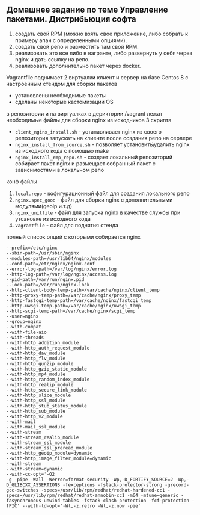 ## **Домашнее задание по теме  Управление пакетами. Дистрибьюция софта**

1. создать свой RPM (можно взять свое приложение, либо собрать к примеру апач с определенными опциями).
1. создать свой репо и разместить там свой RPM.
1. реализовать это все либо в вагранте, либо развернуть у себя через nginx и дать ссылку на репо.
1. реализовать дополнительно пакет через docker.

Vagrantfile поднимает 2 виртуалки клиент и сервер на базе Centos 8 с  настроенным стендом для сборки пакетов
* установлены необходимые пакеты
* сделаны некоторые кастомизации OS

в репозитории и на виртуалках в дериктории /vagrant лежат необходимые файлы для сборки nginx из исходников
3 скрипта 
* `client_nginx_install.sh` - устанавливает nginx из своего репозитория запускать на клиенте после создания репо на сервере
* `nginx_install_from_source.sh` - позволяет установить\удалить nginx из исходного кода с помощью make
* `nginx_install_rmp_repo.sh` - создает локальный репозиторий собирает пакет nginx и размещает собранный пакет с зависимостями в локальном репо

конф файлы
1. `local.repo` - кофигурационный файл для создания локального репо
1. `nginx.spec_good` - файл для сборки nginx с дополнительными модулями(geoip и.т.д)
1. `nginx_unitfile` - файл для запуска nginx в качестве службы при утсановке из исходного кода
1. `Vagrantfile` - файл для поднятия стенда

полный список опций с которыми собирается nginx

````
--prefix=/etc/nginx
--sbin-path=/usr/sbin/nginx
--modules-path=/usr/lib64/nginx/modules
--conf-path=/etc/nginx/nginx.conf
--error-log-path=/var/log/nginx/error.log
--http-log-path=/var/log/nginx/access.log
--pid-path=/var/run/nginx.pid
--lock-path=/var/run/nginx.lock
--http-client-body-temp-path=/var/cache/nginx/client_temp
--http-proxy-temp-path=/var/cache/nginx/proxy_temp
--http-fastcgi-temp-path=/var/cache/nginx/fastcgi_temp
--http-uwsgi-temp-path=/var/cache/nginx/uwsgi_temp
--http-scgi-temp-path=/var/cache/nginx/scgi_temp
--user=nginx
--group=nginx
--with-compat
--with-file-aio
--with-threads
--with-http_addition_module
--with-http_auth_request_module
--with-http_dav_module
--with-http_flv_module
--with-http_gunzip_module
--with-http_gzip_static_module
--with-http_mp4_module
--with-http_random_index_module
--with-http_realip_module
--with-http_secure_link_module
--with-http_slice_module
--with-http_ssl_module
--with-http_stub_status_module
--with-http_sub_module
--with-http_v2_module
--with-mail
--with-mail_ssl_module
--with-stream
--with-stream_realip_module
--with-stream_ssl_module
--with-stream_ssl_preread_module
--with-http_geoip_module=dynamic
--with-http_image_filter_module=dynamic
--with-stream
--with-stream=dynamic
--with-cc-opt='-O2
-g -pipe -Wall -Werror=format-security -Wp,-D_FORTIFY_SOURCE=2 -Wp,-D_GLIBCXX_ASSERTIONS -fexceptions -fstack-protector-strong -grecord-gcc-switches -specs=/usr/lib/rpm/redhat/redhat-hardened-cc1 -specs=/usr/lib/rpm/redhat/redhat-annobin-cc1 -m64 -mtune=generic -fasynchronous-unwind-tables -fstack-clash-protection -fcf-protection -fPIC' --with-ld-opt='-Wl,-z,relro -Wl,-z,now -pie'
````
